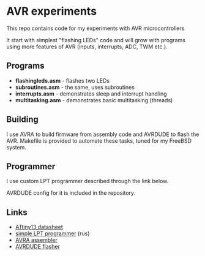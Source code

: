 # AVR experiments

This repo contains code for my experiments with AVR microcontrollers

It start with simplest "flashing LEDs" code and will grow with
programs using more features of AVR (inputs, interrupts, ADC, TWM
etc.).

## Programs

* **flashingleds.asm** - flashes two LEDs
* **subroutines.asm** - the same, uses subroutines
* **interrupts.asm** - demonstrates sleep and interrupt handling
* **multitasking.asm** - demonstrates basic multitasking (threads)

## Building

I use AVRA to build firmware from assembly code and AVRDUDE to flash
the AVR. Makefile is provided to automate these tasks, tuned for my
FreeBSD system.

## Programmer

I use custom LPT programmer described through the link below.

AVRDUDE config for it is included in the repository.

## Links

* [ATtiny13 datasheet](http://www.atmel.com/Images/doc2535.pdf)
* [simple LPT programmer](http://www.getchip.net/posts/delaem-lpt-programmator-dlya-avr-mikrokontrollerov/) (rus)
* [AVRA assembler](http://avra.sourceforge.net/)
* [AVRDUDE flasher](http://www.nongnu.org/avrdude/)
